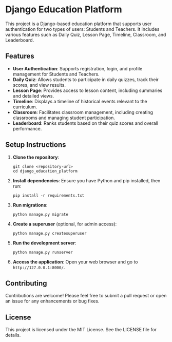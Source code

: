 # Django Education Platform

This project is a Django-based education platform that supports user authentication for two types of users: Students and Teachers. It includes various features such as Daily Quiz, Lesson Page, Timeline, Classroom, and Leaderboard.

## Features

- **User Authentication**: Supports registration, login, and profile management for Students and Teachers.
- **Daily Quiz**: Allows students to participate in daily quizzes, track their scores, and view results.
- **Lesson Page**: Provides access to lesson content, including summaries and detailed views.
- **Timeline**: Displays a timeline of historical events relevant to the curriculum.
- **Classroom**: Facilitates classroom management, including creating classrooms and managing student participation.
- **Leaderboard**: Ranks students based on their quiz scores and overall performance.

## Setup Instructions

1. **Clone the repository**:
   ```
   git clone <repository-url>
   cd django_education_platform
   ```

2. **Install dependencies**:
   Ensure you have Python and pip installed, then run:
   ```
   pip install -r requirements.txt
   ```

3. **Run migrations**:
   ```
   python manage.py migrate
   ```

4. **Create a superuser** (optional, for admin access):
   ```
   python manage.py createsuperuser
   ```

5. **Run the development server**:
   ```
   python manage.py runserver
   ```

6. **Access the application**:
   Open your web browser and go to `http://127.0.0.1:8000/`.

## Contributing

Contributions are welcome! Please feel free to submit a pull request or open an issue for any enhancements or bug fixes.

## License

This project is licensed under the MIT License. See the LICENSE file for details.